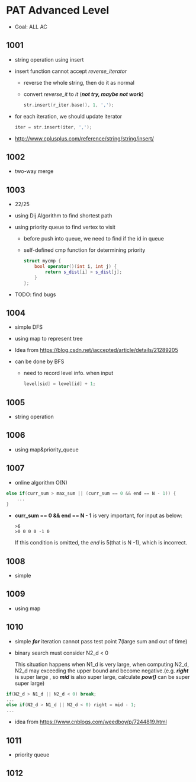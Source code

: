 # PAT Advanced Level

* Goal: ALL AC

## 1001

* string operation using insert

* insert function cannot accept *reverse_iterator*

  * reverse the whole string, then do it as normal 

  * convert *reverse_it* to *it* (***not try, maybe not work***)

    ```c++
    str.insert(r_iter.base(), 1, ',');
    ```

* for each iteration, we should update iterator

  ```c++
  iter = str.insert(iter, ',');
  ```

* http://www.cplusplus.com/reference/string/string/insert/

## 1002

* two-way merge

## 1003

* 22/25

* using Dij Algorithm to find shortest path

* using priority queue to find vertex to visit

  * before push into queue, we need to find if the id in queue

  * self-defined cmp function for determining priority

    ```c++
    struct mycmp {
        bool operator()(int i, int j) {
            return s_dist[i] > s_dist[j];
        }
    };
    ```

* TODO: find bugs

## 1004

* simple DFS

* using map to represent tree

* Idea from https://blog.csdn.net/iaccepted/article/details/21289205

* can be done by BFS

  * need to record level info. when input

    ```c++
    level[sid] = level[id] + 1;
    ```


## 1005

* string operation

## 1006

* using map&priority_queue

## 1007

* online algorithm O(N)

```c++
else if(curr_sum > max_sum || (curr_sum == 0 && end == N - 1)) {
    ...
}
```

* **curr_sum == 0 && end == N - 1** is very important, for input as below:

  ```shell
  >6
  >0 0 0 0 -1 0
  ```

  If this condition is omitted, the *end* is 5(that is N -1), which is incorrect.

## 1008

* simple

## 1009

* using map

## 1010

* simple ***for*** iteration cannot pass test point 7(large sum and out of time)

* binary search must consider N2_d < 0

  This situation happens when N1_d is very large, when computing N2_d, N2_d may exceeding the upper bound and become negative.(e.g. ***right*** is super large , so ***mid*** is also super large, calculate ***pow()*** can be super super large)

```c++
if(N2_d > N1_d || N2_d < 0) break;
...
else if(N2_d > N1_d || N2_d < 0) right = mid - 1;
...
```

* idea from https://www.cnblogs.com/weedboy/p/7244819.html

## 1011

* priority queue

## 1012

